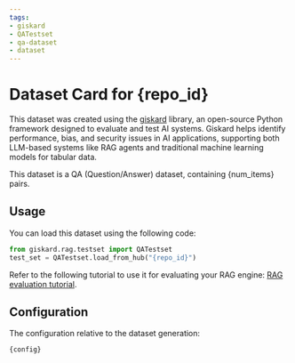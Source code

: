 ```yaml
---
tags:
- giskard
- QATestset
- qa-dataset
- dataset
---
```


# Dataset Card for {repo_id}
This dataset was created using the [giskard](https://github.com/Giskard-AI/giskard) library, an open-source Python framework designed to evaluate and test AI systems. Giskard helps identify performance, bias, and security issues in AI applications, supporting both LLM-based systems like RAG agents and traditional machine learning models for tabular data.

This dataset is a QA (Question/Answer) dataset, containing {num_items} pairs.

## Usage

You can load this dataset using the following code:

```python
from giskard.rag.testset import QATestset
test_set = QATestset.load_from_hub("{repo_id}")
```

Refer to the following tutorial to use it for evaluating your RAG engine: [RAG evaluation tutorial](https://docs.giskard.ai/en/stable/open_source/testset_generation/rag_evaluation/index.html).

## Configuration

The configuration relative to the dataset generation:

```bash
{config}
```